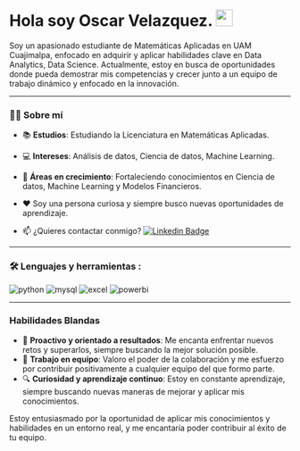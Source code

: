  <h1>
  Hola soy Oscar Velazquez. 
  <img src="https://media.giphy.com/media/hvRJCLFzcasrR4ia7z/giphy.gif" width="30px"/>
</h1>
Soy un apasionado estudiante de Matemáticas Aplicadas en UAM Cuajimalpa, enfocado en adquirir y aplicar habilidades clave en Data Analytics, Data Science. Actualmente, estoy en busca de oportunidades donde pueda demostrar mis competencias y crecer junto a un equipo de trabajo dinámico y enfocado en la innovación.

---

### 👨‍💻 Sobre mí

* 📚 **Estudios**: Estudiando la Licenciatura en Matemáticas Aplicadas.
* 💻 **Intereses**: Análisis de datos, Ciencia de datos, Machine Learning.
* 🧠 **Áreas en crecimiento**: Fortaleciendo conocimientos en Ciencia de datos, Machine Learning y Modelos Financieros.
* ❤️ Soy una persona curiosa y siempre busco nuevas oportunidades de aprendizaje.

* 📫 ¿Quieres contactar conmigo? [![Linkedin Badge](https://img.shields.io/badge/-Oscar-blue?style=flat&logo=Linkedin&logoColor=white)](https://www.linkedin.com/in/oscar-velazquez14/)

---
### :hammer_and_wrench: Lenguajes y herramientas :
<div id="header" align="left">
    <img src="https://img.shields.io/badge/Python-3776AB?style=for-the-badge&logo=python&logoColor=white" alt="python"/>
  </a>
    <img src="https://img.shields.io/badge/MySQL-6DB33F?style=for-the-badge&logo=mysql&logoColor=white" alt="mysql"/>
  </a>
 <img src="https://img.shields.io/badge/Microsoft_Excel-217346?style=for-the-badge&logo=microsoft-excel&logoColor=white" alt="excel"/>
  </a>
 <img src="https://img.shields.io/badge/Power_BI-FFBE00?style=for-the-badge&logo=Power-BI&logoColor=white" alt="powerbi"/>
  </a>
  
</div>

---
### Habilidades Blandas
* 🚀 **Proactivo y orientado a resultados**: Me encanta enfrentar nuevos retos y superarlos, siempre buscando la mejor solución posible.
* 🤝 **Trabajo en equipo**: Valoro el poder de la colaboración y me esfuerzo por contribuir positivamente a cualquier equipo del que formo parte.
* 🔍 **Curiosidad y aprendizaje continuo**: Estoy en constante aprendizaje, siempre buscando nuevas maneras de mejorar y aplicar mis conocimientos.

Estoy entusiasmado por la oportunidad de aplicar mis conocimientos y habilidades en un entorno real, y me encantaría poder contribuir al éxito de tu equipo.


  

<!---
OscarVelazquez1/OscarVelazquez1 is a ✨ special ✨ repository because its `README.md` (this file) appears on your GitHub profile.
You can click the Preview link to take a look at your changes.
--->

